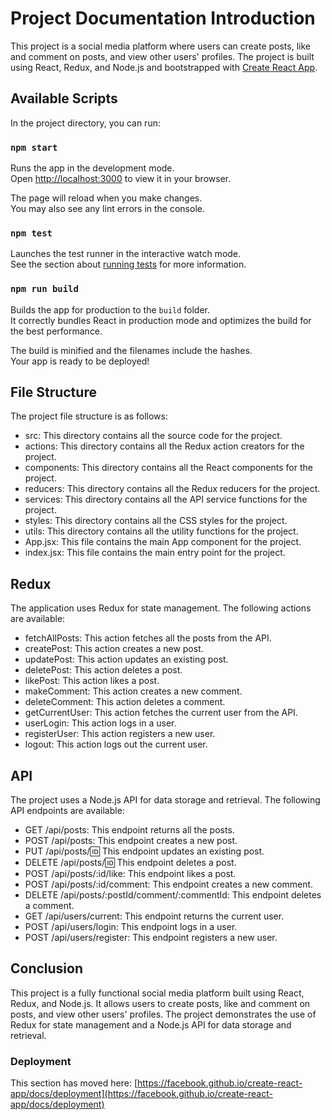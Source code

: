 # Project Documentation Introduction
This project is a social media platform where users can create posts, like and comment on posts, and view other users' profiles. 
The project is built using React, Redux, and Node.js and bootstrapped with [Create React App](https://github.com/facebook/create-react-app).

## Available Scripts

In the project directory, you can run:

### `npm start`

Runs the app in the development mode.\
Open [http://localhost:3000](http://localhost:3000) to view it in your browser.

The page will reload when you make changes.\
You may also see any lint errors in the console.

### `npm test`

Launches the test runner in the interactive watch mode.\
See the section about [running tests](https://facebook.github.io/create-react-app/docs/running-tests) for more information.

### `npm run build`

Builds the app for production to the `build` folder.\
It correctly bundles React in production mode and optimizes the build for the best performance.

The build is minified and the filenames include the hashes.\
Your app is ready to be deployed!

## File Structure
The project file structure is as follows:
- src: This directory contains all the source code for the project.
- actions: This directory contains all the Redux action creators for the project.
- components: This directory contains all the React components for the project.
- reducers: This directory contains all the Redux reducers for the project.
- services: This directory contains all the API service functions for the project.
- styles: This directory contains all the CSS styles for the project.
- utils: This directory contains all the utility functions for the project.
- App.jsx: This file contains the main App component for the project.
- index.jsx: This file contains the main entry point for the project.

## Redux 
The application uses Redux for state management. The following actions are available:
- fetchAllPosts: This action fetches all the posts from the API.
- createPost: This action creates a new post.
- updatePost: This action updates an existing post.
- deletePost: This action deletes a post.
- likePost: This action likes a post.
- makeComment: This action creates a new comment.
- deleteComment: This action deletes a comment.
- getCurrentUser: This action fetches the current user from the API.
- userLogin: This action logs in a user.
- registerUser: This action registers a new user.
- logout: This action logs out the current user.

## API
The project uses a Node.js API for data storage and retrieval. The following API endpoints are available:
- GET /api/posts: This endpoint returns all the posts.
- POST /api/posts: This endpoint creates a new post.
- PUT /api/posts/:id: This endpoint updates an existing post.
- DELETE /api/posts/:id: This endpoint deletes a post.
- POST /api/posts/:id/like: This endpoint likes a post.
- POST /api/posts/:id/comment: This endpoint creates a new comment.
- DELETE /api/posts/:postId/comment/:commentId: This endpoint deletes a comment.
- GET /api/users/current: This endpoint returns the current user.
- POST /api/users/login: This endpoint logs in a user.
- POST /api/users/register: This endpoint registers a new user.

## Conclusion
This project is a fully functional social media platform built using React, Redux, and Node.js. It allows users to create posts, like and comment on posts, and view other users' profiles. The project demonstrates the use of Redux for state management and a Node.js API for data storage and retrieval.


### Deployment

This section has moved here: [https://facebook.github.io/create-react-app/docs/deployment](https://facebook.github.io/create-react-app/docs/deployment)

